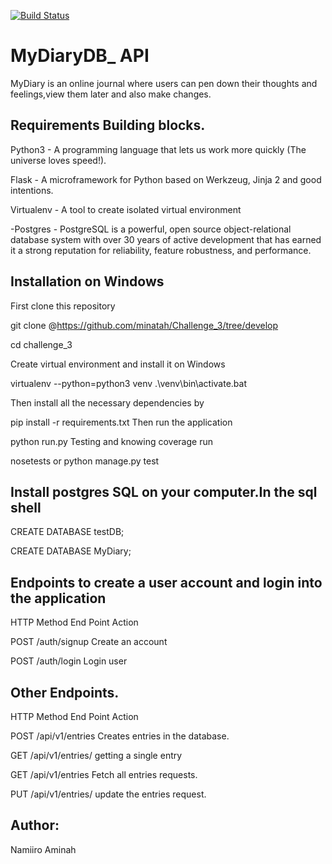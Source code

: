 [![Build Status](https://travis-ci.org/minatah/Challenge_3.svg?branch=develop)](https://travis-ci.org/minatah/Challenge_3)

# MyDiaryDB_ API

MyDiary is an online journal where users can pen down their thoughts and feelings,view them later and also make changes.


## Requirements Building blocks.

Python3 - A programming language that lets us work more quickly (The universe loves speed!).

Flask - A microframework for Python based on Werkzeug, Jinja 2 and good intentions.

Virtualenv - A tool to create isolated virtual environment

-Postgres - PostgreSQL is a powerful, open source object-relational database system with over 30 years
 of active development that has earned it a strong reputation for reliability, feature robustness, and performance.

## Installation on Windows
First clone this repository

 git clone @https://github.com/minatah/Challenge_3/tree/develop

 cd challenge_3

Create virtual environment and install it on Windows

virtualenv --python=python3 venv
.\venv\bin\activate.bat

Then install all the necessary dependencies by

pip install -r requirements.txt
Then run the application

python run.py
Testing and knowing coverage run

nosetests or python manage.py test

## Install postgres SQL on your computer.In the sql shell

CREATE DATABASE testDB;

CREATE DATABASE MyDiary;  

## Endpoints to create a user account and login into the application

HTTP Method	End Point	Action

 POST   /auth/signup	Create an account

 POST	/auth/login	Login user

## Other Endpoints.
 HTTP Method	End Point	Action

 POST	/api/v1/entries	 Creates entries in the database.

 GET     /api/v1/entries/<entryId>  getting a single entry

 GET	/api/v1/entries 	Fetch all entries requests.
 
 PUT	/api/v1/entries/<entryId>	update the entries request.


## Author: 
Namiiro Aminah

